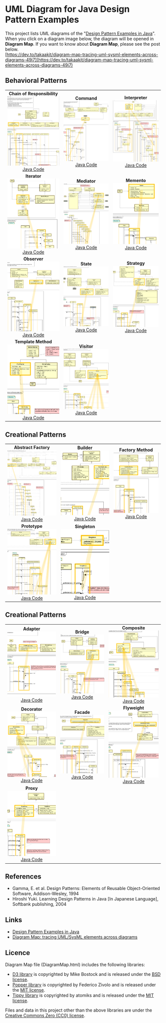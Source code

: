 UML Diagram for Java Design Pattern Examples
===

This project lists UML diagrams of the "[Design Pattern Examples in Java](https://github.com/takaakit/design-pattern-examples-in-java)". When you click on a diagram image below, the diagram will be opened in <b>Diagram Map</b>. If you want to know about <b>Diagram Map</b>, please see the post below.  
[https://dev.to/takaakit/diagram-map-tracing-uml-sysml-elements-across-diagrams-49i7](https://dev.to/takaakit/diagram-map-tracing-uml-sysml-elements-across-diagrams-49i7)

Behavioral Patterns
---
| | | |
| :---: | :---: | :---: |
| <b>Chain of Responsibility</b><br><a href="https://htmlpreview.github.io/?https://github.com/takaakit/uml-diagram-for-java-design-pattern-examples/blob/master/behavioralpatterns/chainofresponsibility/DiagramMap.html" target="_blank" rel="noopener noreferrer"><img src="./screenshots/chainofresponsibility.png"></a><br><a href="https://github.com/takaakit/design-pattern-examples-in-java/tree/master/src/main/java/behavioralpatterns/chainofresponsibility" target="_blank" rel="noopener noreferrer">Java Code</a> | <b>Command</b><br><a href="https://htmlpreview.github.io/?https://github.com/takaakit/uml-diagram-for-java-design-pattern-examples/blob/master/behavioralpatterns/command/DiagramMap.html" target="_blank" rel="noopener noreferrer"><img src="./screenshots/command.png"></a><br><a href="https://github.com/takaakit/design-pattern-examples-in-java/tree/master/src/main/java/behavioralpatterns/command" target="_blank" rel="noopener noreferrer">Java Code</a> | <b>Interpreter</b><br><a href="https://htmlpreview.github.io/?https://github.com/takaakit/uml-diagram-for-java-design-pattern-examples/blob/master/behavioralpatterns/interpreter/DiagramMap.html" target="_blank" rel="noopener noreferrer"><img src="./screenshots/interpreter.png"></a><br><a href="https://github.com/takaakit/design-pattern-examples-in-java/tree/master/src/main/java/behavioralpatterns/interpreter" target="_blank" rel="noopener noreferrer">Java Code</a> |
| <b>Iterator</b><br><a href="https://htmlpreview.github.io/?https://github.com/takaakit/uml-diagram-for-java-design-pattern-examples/blob/master/behavioralpatterns/iterator/DiagramMap.html" target="_blank" rel="noopener noreferrer"><img src="./screenshots/iterator.png"></a><br><a href="https://github.com/takaakit/design-pattern-examples-in-java/tree/master/src/main/java/behavioralpatterns/iterator" target="_blank" rel="noopener noreferrer">Java Code</a> | <b>Mediator</b><br><a href="https://htmlpreview.github.io/?https://github.com/takaakit/uml-diagram-for-java-design-pattern-examples/blob/master/behavioralpatterns/mediator/DiagramMap.html" target="_blank" rel="noopener noreferrer"><img src="./screenshots/mediator.png"></a><br><a href="https://github.com/takaakit/design-pattern-examples-in-java/tree/master/src/main/java/behavioralpatterns/mediator" target="_blank" rel="noopener noreferrer">Java Code</a> | <b>Memento</b><br><a href="https://htmlpreview.github.io/?https://github.com/takaakit/uml-diagram-for-java-design-pattern-examples/blob/master/behavioralpatterns/memento/DiagramMap.html" target="_blank" rel="noopener noreferrer"><img src="./screenshots/memento.png"></a><br><a href="https://github.com/takaakit/design-pattern-examples-in-java/tree/master/src/main/java/behavioralpatterns/memento" target="_blank" rel="noopener noreferrer">Java Code</a> |
| <b>Observer</b><br><a href="https://htmlpreview.github.io/?https://github.com/takaakit/uml-diagram-for-java-design-pattern-examples/blob/master/behavioralpatterns/observer/DiagramMap.html" target="_blank" rel="noopener noreferrer"><img src="./screenshots/observer.png"></a><br><a href="https://github.com/takaakit/design-pattern-examples-in-java/tree/master/src/main/java/behavioralpatterns/observer" target="_blank" rel="noopener noreferrer">Java Code</a> | <b>State</b><br><a href="https://htmlpreview.github.io/?https://github.com/takaakit/uml-diagram-for-java-design-pattern-examples/blob/master/behavioralpatterns/state/DiagramMap.html" target="_blank" rel="noopener noreferrer"><img src="./screenshots/state.png"></a><br><a href="https://github.com/takaakit/design-pattern-examples-in-java/tree/master/src/main/java/behavioralpatterns/state" target="_blank" rel="noopener noreferrer">Java Code</a> | <b>Strategy</b><br><a href="https://htmlpreview.github.io/?https://github.com/takaakit/uml-diagram-for-java-design-pattern-examples/blob/master/behavioralpatterns/strategy/DiagramMap.html" target="_blank" rel="noopener noreferrer"><img src="./screenshots/strategy.png"></a><br><a href="https://github.com/takaakit/design-pattern-examples-in-java/tree/master/src/main/java/behavioralpatterns/strategy" target="_blank" rel="noopener noreferrer">Java Code</a> |
| <b>Template Method</b><br><a href="https://htmlpreview.github.io/?https://github.com/takaakit/uml-diagram-for-java-design-pattern-examples/blob/master/behavioralpatterns/templatemethod/DiagramMap.html" target="_blank" rel="noopener noreferrer"><img src="./screenshots/templatemethod.png"></a><br><a href="https://github.com/takaakit/design-pattern-examples-in-java/tree/master/src/main/java/behavioralpatterns/templatemethod" target="_blank" rel="noopener noreferrer">Java Code</a> | <b>Visitor</b><br><a href="https://htmlpreview.github.io/?https://github.com/takaakit/uml-diagram-for-java-design-pattern-examples/blob/master/behavioralpatterns/visitor/DiagramMap.html" target="_blank" rel="noopener noreferrer"><img src="./screenshots/visitor.png"></a><br><a href="https://github.com/takaakit/design-pattern-examples-in-java/tree/master/src/main/java/behavioralpatterns/visitor" target="_blank" rel="noopener noreferrer">Java Code</a> | |

Creational Patterns
---
| | | |
| :---: | :---: | :---: |
| <b>Abstract Factory</b><br><a href="https://htmlpreview.github.io/?https://github.com/takaakit/uml-diagram-for-java-design-pattern-examples/blob/master/creationalpatterns/abstractfactory/DiagramMap.html" target="_blank" rel="noopener noreferrer"><img src="./screenshots/abstractfactory.png"></a><br><a href="https://github.com/takaakit/design-pattern-examples-in-java/tree/master/src/main/java/creationalpatterns/abstractfactory" target="_blank" rel="noopener noreferrer">Java Code</a> | <b>Builder</b><br><a href="https://htmlpreview.github.io/?https://github.com/takaakit/uml-diagram-for-java-design-pattern-examples/blob/master/creationalpatterns/builder/DiagramMap.html" target="_blank" rel="noopener noreferrer"><img src="./screenshots/builder.png"></a><br><a href="https://github.com/takaakit/design-pattern-examples-in-java/tree/master/src/main/java/creationalpatterns/builder" target="_blank" rel="noopener noreferrer">Java Code</a> | <b>Factory Method</b><br><a href="https://htmlpreview.github.io/?https://github.com/takaakit/uml-diagram-for-java-design-pattern-examples/blob/master/creationalpatterns/factorymethod/DiagramMap.html" target="_blank" rel="noopener noreferrer"><img src="./screenshots/factorymethod.png"></a><br><a href="https://github.com/takaakit/design-pattern-examples-in-java/tree/master/src/main/java/creationalpatterns/factorymethod" target="_blank" rel="noopener noreferrer">Java Code</a> |
| <b>Prototype</b><br><a href="https://htmlpreview.github.io/?https://github.com/takaakit/uml-diagram-for-java-design-pattern-examples/blob/master/creationalpatterns/prototype/DiagramMap.html" target="_blank" rel="noopener noreferrer"><img src="./screenshots/prototype.png"></a><br><a href="https://github.com/takaakit/design-pattern-examples-in-java/tree/master/src/main/java/creationalpatterns/prototype" target="_blank" rel="noopener noreferrer">Java Code</a> | <b>Singleton</b><br><a href="https://htmlpreview.github.io/?https://github.com/takaakit/uml-diagram-for-java-design-pattern-examples/blob/master/creationalpatterns/singleton/DiagramMap.html" target="_blank" rel="noopener noreferrer"><img src="./screenshots/singleton.png"></a><br><a href="https://github.com/takaakit/design-pattern-examples-in-java/tree/master/src/main/java/creationalpatterns/singleton" target="_blank" rel="noopener noreferrer">Java Code</a> | |

Creational Patterns
---
| | | |
| :---: | :---: | :---: |
| <b>Adapter</b><br><a href="https://htmlpreview.github.io/?https://github.com/takaakit/uml-diagram-for-java-design-pattern-examples/blob/master/structuralpatterns/adapter/DiagramMap.html" target="_blank" rel="noopener noreferrer"><img src="./screenshots/adapter.png"></a><br><a href="https://github.com/takaakit/design-pattern-examples-in-java/tree/master/src/main/java/structuralpatterns/adapter" target="_blank" rel="noopener noreferrer">Java Code</a> | <b>Bridge</b><br><a href="https://htmlpreview.github.io/?https://github.com/takaakit/uml-diagram-for-java-design-pattern-examples/blob/master/structuralpatterns/bridge/DiagramMap.html" target="_blank" rel="noopener noreferrer"><img src="./screenshots/bridge.png"></a><br><a href="https://github.com/takaakit/design-pattern-examples-in-java/tree/master/src/main/java/structuralpatterns/bridge" target="_blank" rel="noopener noreferrer">Java Code</a> | <b>Composite</b><br><a href="https://htmlpreview.github.io/?https://github.com/takaakit/uml-diagram-for-java-design-pattern-examples/blob/master/structuralpatterns/composite/DiagramMap.html" target="_blank" rel="noopener noreferrer"><img src="./screenshots/composite.png"></a><br><a href="https://github.com/takaakit/design-pattern-examples-in-java/tree/master/src/main/java/structuralpatterns/composite" target="_blank" rel="noopener noreferrer">Java Code</a> |
| <b>Decorator</b><br><a href="https://htmlpreview.github.io/?https://github.com/takaakit/uml-diagram-for-java-design-pattern-examples/blob/master/structuralpatterns/decorator/DiagramMap.html" target="_blank" rel="noopener noreferrer"><img src="./screenshots/decorator.png"></a><br><a href="https://github.com/takaakit/design-pattern-examples-in-java/tree/master/src/main/java/structuralpatterns/decorator" target="_blank" rel="noopener noreferrer">Java Code</a> | <b>Facade</b><br><a href="https://htmlpreview.github.io/?https://github.com/takaakit/uml-diagram-for-java-design-pattern-examples/blob/master/structuralpatterns/facade/DiagramMap.html" target="_blank" rel="noopener noreferrer"><img src="./screenshots/facade.png"></a><br><a href="https://github.com/takaakit/design-pattern-examples-in-java/tree/master/src/main/java/structuralpatterns/facade" target="_blank" rel="noopener noreferrer">Java Code</a> | <b>Flyweight</b><br><a href="https://htmlpreview.github.io/?https://github.com/takaakit/uml-diagram-for-java-design-pattern-examples/blob/master/structuralpatterns/flyweight/DiagramMap.html" target="_blank" rel="noopener noreferrer"><img src="./screenshots/flyweight.png"></a><br><a href="https://github.com/takaakit/design-pattern-examples-in-java/tree/master/src/main/java/structuralpatterns/flyweight" target="_blank" rel="noopener noreferrer">Java Code</a> |
| <b>Proxy</b><br><a href="https://htmlpreview.github.io/?https://github.com/takaakit/uml-diagram-for-java-design-pattern-examples/blob/master/structuralpatterns/proxy/DiagramMap.html" target="_blank" rel="noopener noreferrer"><img src="./screenshots/proxy.png"></a><br><a href="https://github.com/takaakit/design-pattern-examples-in-java/tree/master/src/main/java/structuralpatterns/proxy" target="_blank" rel="noopener noreferrer">Java Code</a> | | |


References
---
* Gamma, E. et al. Design Patterns: Elements of Reusable Object-Oriented Software, Addison-Wesley, 1994
* Hiroshi Yuki. Learning Design Patterns in Java [In Japanese Language], Softbank publishing, 2004

Links
---
* [Design Pattern Examples in Java](https://github.com/takaakit/design-pattern-examples-in-java)
* [Diagram Map: tracing UML/SysML elements across diagrams](https://dev.to/takaakit/diagram-map-tracing-uml-sysml-elements-across-diagrams-49i7)

Licence
---
Diagram Map file (DiagramMap.html) includes the following libraries:
* [D3 library](https://d3js.org) is copyrighted by Mike Bostock and is released under the [BSD license](https://opensource.org/licenses/BSD-3-Clause).
* [Popper library](https://popper.js.org/) is copyrighted by Federico Zivolo and is released under the [MIT license](https://opensource.org/licenses/MIT).
* [Tippy library](https://atomiks.github.io/tippyjs/) is copyrighted by atomiks and is released under the [MIT license](https://opensource.org/licenses/MIT).

Files and data in this project other than the above libraries are under the [Creative Commons Zero (CC0) license](https://creativecommons.org/publicdomain/zero/1.0/).
